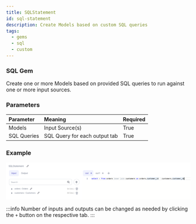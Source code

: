```yaml
---
title: SQLStatement
id: sql-statement
description: Create Models based on custom SQL queries
tags:
  - gems
  - sql
  - custom
---
```


<h3><span class="badge">SQL Gem</span></h3>

Create one or more Models based on provided SQL queries to run against one or more input sources.

### Parameters

| Parameter   | Meaning                       | Required |
| :---------- | :---------------------------- | :------- |
| Models      | Input Source(s)               | True     |
| SQL Queries | SQL Query for each output tab | True     |

### Example

![SQL example 1](./img/sqlstatement_eg_1.png)

:::info
Number of inputs and outputs can be changed as needed by clicking the `+` button on the respective tab.
:::
